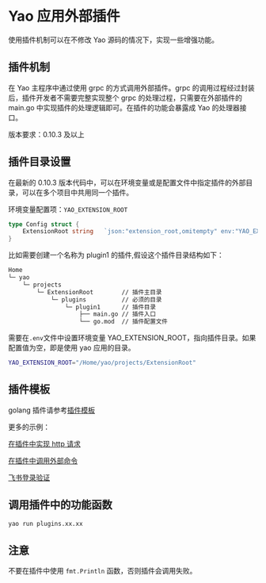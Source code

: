 # Yao 应用外部插件

使用插件机制可以在不修改 Yao 源码的情况下，实现一些增强功能。

## 插件机制

在 Yao 主程序中通过使用 grpc 的方式调用外部插件。grpc 的调用过程经过封装后，插件开发者不需要完整实现整个 grpc 的处理过程，只需要在外部插件的 main.go 中实现插件的处理逻辑即可。在插件的功能会暴露成 Yao 的处理器接口。

版本要求：0.10.3 及以上

## 插件目录设置

在最新的 0.10.3 版本代码中，可以在环境变量或是配置文件中指定插件的外部目录，可以在多个项目中共用同一个插件。

环境变量配置项：`YAO_EXTENSION_ROOT`

```go
type Config struct {
	ExtensionRoot string   `json:"extension_root,omitempty" env:"YAO_EXTENSION_ROOT" envDefault:""` // Plugin, Wasm root PATH, Default is <YAO_ROOT> (<YAO_ROOT>/plugins <YAO_ROOT>/wasms)
}
```

比如需要创建一个名称为 plugin1 的插件,假设这个插件目录结构如下：

```sh
Home
└─ yao
	└─ projects
		└─ ExtensionRoot		// 插件主目录
			└─ plugins			// 必须的目录
				└─ plugin1		// 插件目录
					├── main.go // 插件入口
					└── go.mod  // 插件配置文件

```

需要在`.env`文件中设置环境变量 YAO_EXTENSION_ROOT，指向插件目录。如果配置值为空，即是使用 yao 应用的目录。

```sh
YAO_EXTENSION_ROOT="/Home/yao/projects/ExtensionRoot"
```

## 插件模板

golang 插件请参考[插件模板](./golang%20grpc%20%E6%8F%92%E4%BB%B6%E6%A8%A1%E6%9D%BF.md)

更多的示例：

[在插件中实现 http 请求](https://github.com/wwsheng009/yao-chatgpt/tree/main/plugins/httpx)

[在插件中调用外部命令](https://github.com/wwsheng009/yao-plugin-command)

[飞书登录验证](./飞书自定义登录.md)

## 调用插件中的功能函数

```sh
yao run plugins.xx.xx

```

## 注意

不要在插件中使用 `fmt.Println` 函数，否则插件会调用失败。
